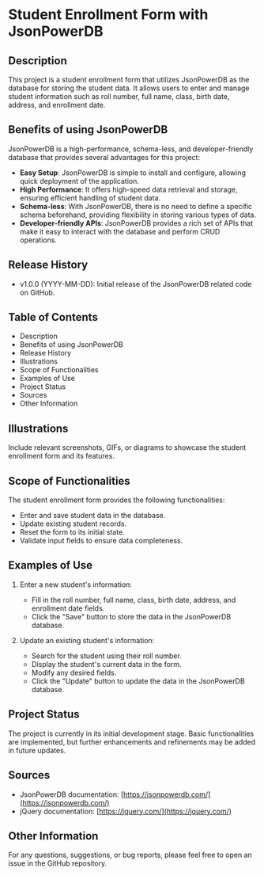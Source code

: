 # Student Enrollment Form with JsonPowerDB

## Description
This project is a student enrollment form that utilizes JsonPowerDB as the database for storing the student data. It allows users to enter and manage student information such as roll number, full name, class, birth date, address, and enrollment date.

## Benefits of using JsonPowerDB
JsonPowerDB is a high-performance, schema-less, and developer-friendly database that provides several advantages for this project:
- **Easy Setup**: JsonPowerDB is simple to install and configure, allowing quick deployment of the application.
- **High Performance**: It offers high-speed data retrieval and storage, ensuring efficient handling of student data.
- **Schema-less**: With JsonPowerDB, there is no need to define a specific schema beforehand, providing flexibility in storing various types of data.
- **Developer-friendly APIs**: JsonPowerDB provides a rich set of APIs that make it easy to interact with the database and perform CRUD operations.

## Release History
- v1.0.0 (YYYY-MM-DD): Initial release of the JsonPowerDB related code on GitHub.

## Table of Contents
- Description
- Benefits of using JsonPowerDB
- Release History
- Illustrations
- Scope of Functionalities
- Examples of Use
- Project Status
- Sources
- Other Information

## Illustrations
Include relevant screenshots, GIFs, or diagrams to showcase the student enrollment form and its features.

## Scope of Functionalities
The student enrollment form provides the following functionalities:
- Enter and save student data in the database.
- Update existing student records.
- Reset the form to its initial state.
- Validate input fields to ensure data completeness.

## Examples of Use
1. Enter a new student's information:
   - Fill in the roll number, full name, class, birth date, address, and enrollment date fields.
   - Click the "Save" button to store the data in the JsonPowerDB database.

2. Update an existing student's information:
   - Search for the student using their roll number.
   - Display the student's current data in the form.
   - Modify any desired fields.
   - Click the "Update" button to update the data in the JsonPowerDB database.

## Project Status
The project is currently in its initial development stage. Basic functionalities are implemented, but further enhancements and refinements may be added in future updates.

## Sources
- JsonPowerDB documentation: [https://jsonpowerdb.com/](https://jsonpowerdb.com/)
- jQuery documentation: [https://jquery.com/](https://jquery.com/)

## Other Information
For any questions, suggestions, or bug reports, please feel free to open an issue in the GitHub repository.

